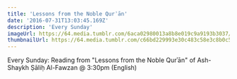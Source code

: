 ```yaml
---
title: 'Lessons from the Noble Qurʾān'
date: '2016-07-31T13:03:45.169Z'
description: 'Every Sunday'
imageUrl: https://64.media.tumblr.com/6aca02980013a8b8e019c9a9193b3037/tumblr_pbp6y2qZ6P1v2hgqjo1_540.jpg
thumbnailUrl: https://64.media.tumblr.com/c66bd229993e30c483c58e3c8b0c503c/ff542ad6ba06146f-9b/s540x810/13c69a46ed5c7327e4859e209654799345b3f0bb.jpg
---
```


Every Sunday: Reading from "Lessons from the Noble Qurʾān" of Ash-Shaykh Ṣāliḥ Al-Fawzan @ 3:30pm (English)
